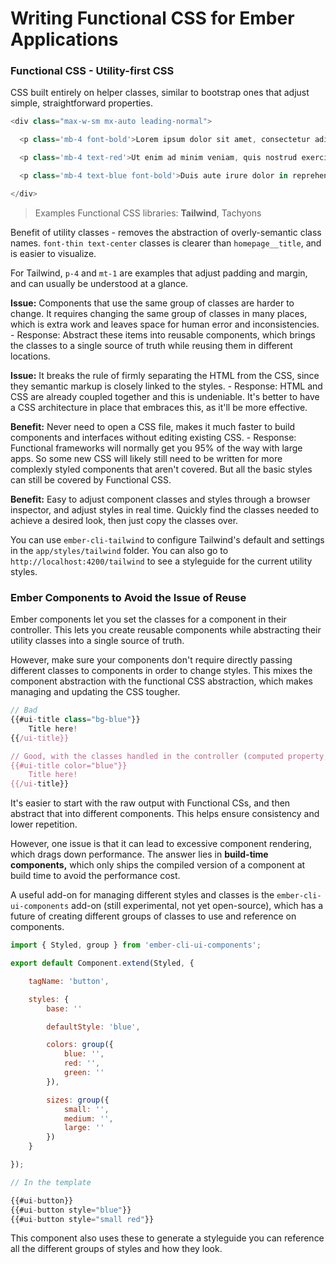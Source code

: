 # Writing Functional CSS for Ember Applications

### Functional CSS - Utility-first CSS

CSS built entirely on helper classes, similar to bootstrap ones that adjust simple, straightforward properties.

```javascript
<div class="max-w-sm mx-auto leading-normal">

  <p class='mb-4 font-bold'>Lorem ipsum dolor sit amet, consectetur adipisicing elit, sed do eiusmod tempor incididunt ut labore et dolore magna aliqua.</p>

  <p class='mb-4 text-red'>Ut enim ad minim veniam, quis nostrud exercitation ullamco laboris nisi ut aliquip ex ea commodo consequat.</p>

  <p class='mb-4 text-blue font-bold'>Duis aute irure dolor in reprehenderit in voluptate velit esse cillum dolore eu fugiat nulla pariatur. Excepteur sint occaecat cupidatat non proident, sunt in culpa qui officia deserunt mollit anim id est laborum.</p>

</div>
```

> Examples Functional CSS libraries: **Tailwind**, Tachyons

Benefit of utility classes - removes the abstraction of overly-semantic class names. `font-thin text-center` classes is clearer than `homepage__title`, and is easier to visualize.

For Tailwind, `p-4` and `mt-1` are examples that adjust padding and margin, and can usually be understood at a glance.

**Issue:** Components that use the same group of classes are harder to change. It requires changing the same group of classes in many places, which is extra work and leaves space for human error and inconsistencies.
    - Response: Abstract these items into reusable components, which brings the classes to a single source of truth while reusing them in different locations.

**Issue:** It breaks the rule of firmly separating the HTML from the CSS, since they semantic markup is closely linked to the styles.
    - Response: HTML and CSS are already coupled together and this is undeniable. It's better to have a CSS architecture in place that embraces this, as it'll be more effective.

**Benefit:** Never need to open a CSS file, makes it much faster to build components and interfaces without editing existing CSS.
    - Response: Functional frameworks will normally get you 95% of the way with large apps. So some new CSS will likely still need to be written for more complexly styled components that aren't covered. But all the basic styles can still be covered by Functional CSS.

**Benefit:** Easy to adjust component classes and styles through a browser inspector, and adjust styles in real time. Quickly find the classes needed to achieve a desired look, then just copy the classes over.

You can use `ember-cli-tailwind` to configure Tailwind's default and settings in the `app/styles/tailwind` folder. You can also go to `http://localhost:4200/tailwind` to see a styleguide for the current utility styles.

### Ember Components to Avoid the Issue of Reuse

Ember components let you set the classes for a component in their controller. This lets you create reusable components while abstracting their utility classes into a single source of truth.

However, make sure your components don't require directly passing different classes to components in order to change styles. This mixes the component abstraction with the functional CSS abstraction, which makes managing and updating the CSS tougher.

```javascript
// Bad
{{#ui-title class="bg-blue"}}
    Title here!
{{/ui-title}}

// Good, with the classes handled in the controller (computed property, etc)
{{#ui-title color="blue"}}
    Title here!
{{/ui-title}}
```

It's easier to start with the raw output with Functional CSs, and then abstract that into different components. This helps ensure consistency and lower repetition.

However, one issue is that it can lead to excessive component rendering, which drags down performance. The answer lies in **build-time components,** which only ships the compiled version of a component at build time to avoid the performance cost.

A useful add-on for managing different styles and classes is the `ember-cli-ui-components` add-on (still experimental, not yet open-source), which has a future of creating different groups of classes to use and reference on components.

```javascript
import { Styled, group } from 'ember-cli-ui-components';

export default Component.extend(Styled, {

    tagName: 'button',

    styles: {
        base: ''

        defaultStyle: 'blue',

        colors: group({
            blue: '',
            red: '',
            green: ''
        }),

        sizes: group({
            small: '',
            medium: '',
            large: ''
        })
    }

});

// In the template

{{#ui-button}}
{{#ui-button style="blue"}}
{{#ui-button style="small red"}}
```

This component also uses these to generate a styleguide you can reference all the different groups of styles and how they look.
